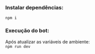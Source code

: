 ### Instalar dependências:  
  
``
npm i
``  
  
### Execução do bot:  

Após atualizar as variáveis de ambiente:  
``
npm run dev
``

